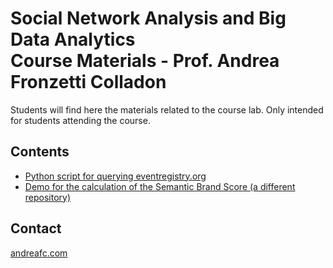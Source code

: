 # Social Network Analysis and Big Data Analytics<br/>Course Materials - Prof. Andrea Fronzetti Colladon
Students will find here the materials related to the course lab. Only intended for students attending the course.

## Contents
- [Python script for querying eventregistry.org](EventRegistryAPI.ipynb)
- [Demo for the calculation of the Semantic Brand Score (a different repository)](https://github.com/iandreafc/semanticbrandscore-demo)

## Contact
[andreafc.com](https://andreafc.com)
